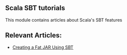 ## Scala SBT tutorials

This module contains articles about Scala's SBT features

## Relevant Articles:

- [Creating a Fat JAR Using SBT](https://www.baeldung.com/scala/sbt-fat-jar)
